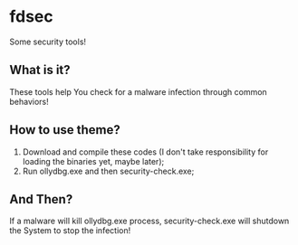 # fdsec
Some security tools!

## What is it?
These tools help You check for a malware infection through common behaviors!

## How to use theme?
1. Download and compile these codes (I don't take responsibility for loading the binaries yet, maybe later);
2. Run ollydbg.exe and then security-check.exe;

## And Then?
If a malware will kill ollydbg.exe process, security-check.exe will shutdown the System to stop the infection!
